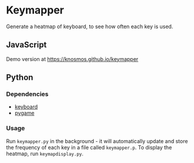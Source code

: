 # Keymapper
Generate a heatmap of keyboard, to see how often each key is used.

## JavaScript
Demo version at https://knosmos.github.io/keymapper

## Python
### Dependencies
- [keyboard](https://pypi.org/project/keyboard/)
- [pygame](https://www.pygame.org)
### Usage
Run `keymapper.py` in the background - it will automatically update and store the frequency of each key in a file called `keymapper.p`. To display the heatmap, run `keymapdisplay.py`.
